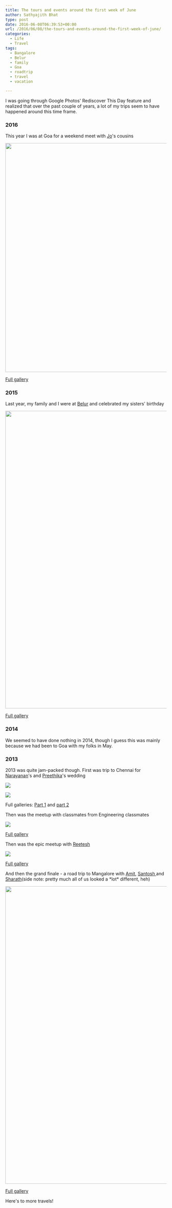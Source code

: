 ```yaml
---
title: The tours and events around the first week of June
author: Sathyajith Bhat
type: post
date: 2016-06-08T06:39:53+00:00
url: /2016/06/08/the-tours-and-events-around-the-first-week-of-june/
categories:
  - Life
  - Travel
tags:
  - Bangalore
  - Belur
  - family
  - Goa
  - roadtrip
  - travel
  - vacation

---
```

I was going through Google Photos' Rediscover This Day feature and realized that over the past couple of years, a lot of my trips seem to have happened around this time frame.

<!--more-->

### 2016

This year I was at Goa for a weekend meet with <a href="https://twitter.com/joshenoy" target="_blank">Jo</a>'s cousins

<img src="https://lh3.googleusercontent.com/0URUd0n3AFMoocOQuaPOuBzmkmByxcu2sswar0PfvosqvUKDAAOPd3O8xnyYIjS56QRppLPFJlMlGwDMQiWdpaFbItE6wVQhDbmn5HCggWJdiTm3v3Dz7JqvwNHsaKsI18tlNsEeVUZOEVgafJmeoHkC9fqnqSIFASmWtMIT2IN1bsmcNi3QrAo8EaTV0XtHZqrfSPqetNC2rQ2ZX6vLiR27IuDhl6lif6E7ZwMfy0mt1PvedMHHCCkmsJmpTyAN2pqt68Yx6iwpqETsBJ83fdRiNob3tXrT7Bbr9f1FTd2ew1b5rqV2s3VDqvKJIPSC_UaEmALbr5mx9Ek-Vwd7TlW1OtJWMWQYdl1sU1iHeKNpd2MUpyy7p2KaR_xt_6BJWxzW5Dn30JE6sa7KMAZt0lVfVOKvhyXkCdVG9deJvmyTeSePsDFaFUCHvBhL0QC4O-_eE-UIx1qk1Sn60HToDShdOKwgNoAJ4tA8i1o_kAL2e1Si3zmxX-kDIEUUo9DPdQXXq_lYRBP1sxtshySRgVq6orwK5doAQ9lcJfjnIzrRN7Fo1AvUPH89cN0K6v0fHXTbmFm1ElyVzv6mWCmJfSTi7yexzqP8=w1271-h950-no" width="955" height="715" /> 

<a href="https://goo.gl/photos/wKSr96NiovBUpS6g7" target="_blank">Full gallery</a>

### 2015

Last year, my family and I were at <a href="https://en.wikipedia.org/wiki/Belur" target="_blank">Belur</a> and celebrated my sisters' birthday

<img class="SzDcob" src="https://lh3.googleusercontent.com/NJ2-FIAj_OEy7qugruchgv7N9bDHrRfu8iV2kbMbkwp4aL2F2-yvj4gdD8HpURW6RsPcZZJBiGsJgbc9Cg0c-XLH2CzbazJQC2gSiNunwhoxxkvPEbS2EeCndAxx1NBfHaTNb90FQyHR3zwn8bIPdf8bXstH1EYwegDzoO3R4m0YT3dJIVw34o2elYPytkimoRUtf2myaAjQq3OPShJQHwyevmKIZcPoV38lLwL_FDFSle7mFNGNoOIEGzt3nmVtUqhAHnkOqdMSZ9LGNrqz1JSNf8LWGTj3XxVSBJpgSow86Hgwvcl5i4BMaPNndnHt7ggiUrrGqL6YWLvVttpPhDDBwCKSHPJFTOXZoq6h5Tc-vv73o21yPPHWSBubq80Xgf7mv3miOt87yhTJloZVFciiWhJ8lF0_Vi6mOy7vsosmLmpuEw0D5WDR4STp0scUzCNA_bQ7DiYdAt1rawxHwK-0MPWh5P_iAeEtLFBG5NehCcelpTPNlYsezqJ1Hr-hkJx4zI9aQjtvqA1oDBhOd9hH_KMQrgSuVM_GMGoMwrvS9DyebpIMTcCqzBHQWihF9Xh1KlrnA_421j-aEaUBbtWlzloJlLKo=s929-no" width="929" height="929" /> 

<a href="https://goo.gl/photos/Hu2UoogsS6TWdp4r9" target="_blank">Full gallery</a>

### 2014

We seemed to have done nothing in 2014, though I guess this was mainly because we had been to Goa with my folks in May.

### 2013

2013 was quite jam-packed though. First was trip to Chennai for <a href="https://twitter.com/narayananh" target="_blank">Narayanan</a>'s and <a href="https://passingports.com/" target="_blank">Preethika</a>'s wedding

![][1] 

![][2] 

Full galleries: <a href="https://goo.gl/photos/ojNU4z8DjZVrEc3XA" target="_blank">Part 1</a> and <a href="https://goo.gl/photos/7N5kjQ1BSsRMZbnK7" target="_blank">part 2</a>

Then was the meetup with classmates from Engineering classmates

![][3] 

<a href="https://goo.gl/photos/BPZQtRsjGKpKoJ3y9" target="_blank">Full gallery</a>

Then was the epic meetup with <a href="https://twitter.com/reetesh" target="_blank">Reetesh</a>

![][4] 

<a href="https://goo.gl/photos/EKAQUKb38pWz46Ao8" target="_blank">Full gallery</a>

And then the grand finale - a road trip to Mangalore with <a href="https://twitter.com/daaku" target="_blank">Amit</a>, <a href="https://twitter.com/9_6" target="_blank">Santosh </a>and <a href="https://twitter.com/sharathpatali" target="_blank">Sharath</a>(side note: pretty much all of us looked a \*lot\* different, heh)

<img class="SzDcob" src="https://lh3.googleusercontent.com/6T1ml0gR-h60zDao69e7niUsOgVOYS7R1h-SoPtrmB5Avj5wWBpTXe-aLZtQJyvNmMxbpp_SMwCl5d9STJamGSHcJsLm8Atq4E54LVinbjH2bW394d_abrlczIG_4x1mh9EMUsVs06dXmqNw0u0HLNvT1iNTOHuNG1IGLHx_mw6rX6vgyLjA59Fte4VmBjJ_U6H9gG4Rj3QN3YNxA6lv7gVgETBVJeipGFZ3i-3qXO8syt-8QxFlpbDkWZCWX0vQFpDdrD2OMsaO3159Y0xdat7FNKj5LbAL5cmxXiIIx_Ns3XFycEbRfBwH3OPmXCcWWHyqImfsZ1_KG4kLMxsQay9sjjg0QKzWAb1gOy0xtQpT3w9ztLgotuvASMFIoV4_LdoI2W-i6_po-9QuAfvhSFcqHYXMFuCT1FUkeBGoIzlFzj6HHemn968me5FmHZYrT_GgE2_r7YflIXDigfjohcQyYssX9ukUTuACfd5TfEsBsLmlEJhVhcbMumbUoVkuiBKxld66W4fLwNcyE7AZZC9oVOp6ZAM0Q0Oz9fvZekgJXM5p1ITPePcYu-PSJ1B_voW9T0T_AfcWYLaSDdar4lVt982oUgaB=s929-no" width="929" height="929" /> 

<a href="https://goo.gl/photos/efbfaHDGSEPKBUM8A" target="_blank">Full gallery</a>

Here's to more travels!

 [1]: https://lh3.googleusercontent.com/SRQ8LgKWTe_a2cqGkIs7PNjsArRbk35g7xMlAwzbZxjKMR0Pe2U-6dvMi5L6YVvCsesTDL2eCpvfCKaZg0zZdLIqA54n2ysSW08Ev6Ef6Ubgkfvr8CHIwXluArmCsGaQUyPDnJLy5s-QXD2XNW5aJaRvxBJu-bQYBwxL7gC2_AzzrzLHaBGrYwq0glvRvjXoSv8705iGjnZnbU4zN1WUefafUzbAGwnVG1fX8DMZ0K-1p5H3BRPa_7g450hed9jm4JPRdcaeouILj-EBXP_UqN5-faE8qHusE0ijxVLLuVv6l99yn4MQe9KWwc1wzeo5plp1cZzrF8bDanGLb-gAZmfik1WMCCGPDD4-l8FjxhXE-y2OLT5KJOEHnBnER4GUbuWf3CTmxXIqeyIQTvJLjLGtzOMVvJZPvpClOHq49-7E7RYblQegcKCT_zee1AfH2ZPa04x6swWUZ9YQ9gAsCChw5trAdqQVFwko5PgO5qoKPHAjaCRGXoMULIAE1YCGhm5HH6VVBdKiKW0aGLNAsxeZiJkjOqQKlceGpdja41Y0wZctxHNDzbknSEsRuZ89a-g5MEfHkAAyhP9dRnWj2c9YAWIIcCNw=s929-no
 [2]: https://lh3.googleusercontent.com/IIPAeDcBYmu3FzmKIbSYBa8RBstOdxpab7OqD02LlgoZn0mmrT0ME9-qxbZAulFaZ3s_K9jixRL1fUefWmYeKSPmyq1ICYii1Hw-yq4a3Ef73VV2Y97f35KFreOJ7pjHMmH_37TNSpPFTzPdggTGY0sq2Y5xzRM76s6DZaGBnVUBREU1Lia_BS2-KpsB841pVGQF89q-dgUOTYvmBMXfB95hTKbTpAGSZ1i-M3WusXSkD67r5tIT7RY8BMKFwbk9QyLOAY30jD5IFfqRsh-LYy6hP8MzIbgZPxBmLTuRQuRfhQ1Vcbz08jhLCft44E271qnG2wJCKXw8Ke7ppUZunxpljQl0Jie7PLAAd2g4ba8B69RYq_frKbTik-rhKhEXeOBcAr-j2VswIgRFScuW2CkcC2AIqa9aDXoRm_nLR_qFVOAiK2pqZEqrRmTm19-ZIkj_6gYAOc1F6cKtFjLd6i18WbGSnX7IfdRe-zl5BantEvLNNUA4N5jWsFNqvhKAlIHOLXAromJ_ba1Z4URq0XJ11cPrE3jxTqxvRrzKvsbG29m7Sa25C_Jy14_7FueLw1DBnbPTYVCAjEK9Ai7TwPmZ85B1SYhT=s929-no
 [3]: https://lh3.googleusercontent.com/X82xnjvQOgW3ktfc3mI6pQP6NS8lqoOhQuNct2rLUmWYcE9aUH_e3GScTZBQFgYz6VS1Co52razUUoeZiD__r2s1whPyudm7JeeYRJHBVpKdxOZw9b15QWB3D8s70JfMP-tXhM_5K2ggBoeCC790woIzib6rGCoERoHxRtIq7KNhCYXjiGl_QNUehZG_k6NGjQ02wA0qbjrc0Glv_gwm8aS1H2Fardo3aLJRQonEu7rV7kJg5LDYAtwJVtQGgS3eOrt_Gao8RQY1w_9ifHIUix71vWZhrAl14jTMA0ryLmsrYfKIGFZAUaAf5Cq6GpkoAPTVTsLr8tLqVuH-K6BW-BBYctmdKWiDqELqnUYir6kSzCTJos9Y1BiScEaiECXXdncyb9sW2yh-0ljU8WGu56Bk0ndsiYNp7fmYyztOSuJ2R_ahg0zGGZbJQiTFxB_sQa2Ho0uV28Qw5uwzmRQIUKYeX0TGreUAMNKIPKYmmKvYfa6w3kaIq92-_XVfNK4tNO9f5WBDU3LYqFiLA1GIh2VA1rZov66_j0sTzqCgtBtks4-sWwnUW_DrwMZWYWufal-70DZnjtF_U6CdWhighYwk_4iWeAgb=s929-no
 [4]: https://lh3.googleusercontent.com/_3iMCo9m5e5bqSU-i4k06Ir_65pi_7pnPbv1Xaoxn1fkgc4CUL116jUXjCejmw_zB3oqn6iOUL2gDTYPlCQfYmxe46AdBwozqtfoRQkg8lHUAXbd3JzTP7rq3p9orq0wSknlpuebyp-JQTVtOAS_HSulWVv9E_Nh-pVtncOJWt7Gu5q5SNZmqcbaonFGrEw5jvXDPmwCiW5f4jNNWURBJwSAQKLBa588x09OxF98h2YZFh53futydDQ__Nf6YQFKo5EhOGB9z5M40VdI70O4A06p9QwBAujUtfHeANsqMEDumJoYJOi3V2ai8v6lwpeLqw9nrgk6V9-nV-2cK9WoPbpVZa29JGd1sc-jNGUdka6lMRmt0I5NFrWlIZLCF_MDumyjPPqc86WNhjJmtnIy96mselzKoOFvugAVg69QbI65BQ5HpdE85h4g_lM9SorLZkXN7F4GK59ibDGZLKuJuQvj57NBtrDj2REy6r7yOP7tPmY-gMOwTxTzt1c-kPXJZvU8X7dIBk_PJqt1YfjfVApBCdps12u3SsqaHJicQOoA6qMn-Oh1rO8EqrKPnEs_G1geFxNWVRrfGPbBNH12xuFT4H625lpr=s929-no